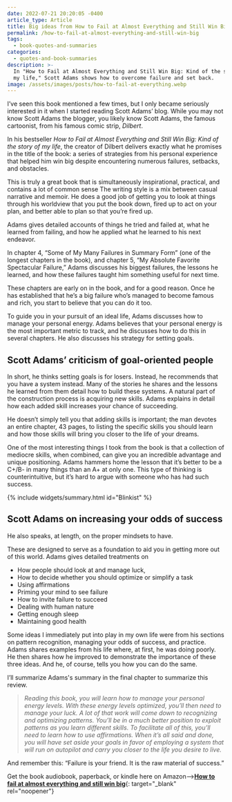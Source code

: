 ```yaml
---
date: 2022-07-21 20:20:05 -0400
article_type: Article
title: Big ideas from How to Fail at Almost Everything and Still Win Big
permalink: /how-to-fail-at-almost-everything-and-still-win-big
tags:
  - book-quotes-and-summaries
categories:
  - quotes-and-book-summaries
description: >-
  In "How to Fail at Almost Everything and Still Win Big: Kind of the story of
  my life," Scott Adams shows how to overcome failure and set back.
image: /assets/images/posts/how-to-fail-at-everything.webp
---
```

I’ve seen this book mentioned a few times, but I only became seriously interested in it when I started reading Scott Adams’ blog. While you may not know Scott Adams the blogger, you likely know Scott Adams, the famous cartoonist, from his famous comic strip, *Dilbert*.

In his bestseller *How to Fail at Almost Everything and Still Win Big: Kind of the story of my life*, the creator of Dilbert delivers exactly what he promises in the title of the book: a series of strategies from his personal experience that helped him win big despite encountering numerous failures, setbacks, and obstacles.

This is truly a great book that is simultaneously inspirational, practical, and contains a lot of common sense The writing style is a mix between casual narrative and memoir. He does a good job of getting you to look at things through his worldview that you put the book down, fired up to act on your plan, and better able to plan so that you’re fired up.

Adams gives detailed accounts of things he tried and failed at, what he learned from failing, and how he applied what he learned to his next endeavor.

In chapter 4, “Some of My Many Failures in Summary Form” (one of the longest chapters in the book), and chapter 5, “My Absolute Favorite Spectacular Failure,” Adams discusses his biggest failures, the lessons he learned, and how these failures taught him something useful for next time.

These chapters are early on in the book, and for a good reason. Once he has established that he’s a big failure who’s managed to become famous and rich, you start to believe that you can do it too.

To guide you in your pursuit of an ideal life, Adams discusses how to manage your personal energy. Adams believes that your personal energy is the most important metric to track, and he discusses how to do this in several chapters. He also discusses his strategy for setting goals.

## Scott Adams’ criticism of goal-oriented people

In short, he thinks setting goals is for losers. Instead, he recommends that you have a system instead. Many of the stories he shares and the lessons he learned from them detail how to build these systems. A natural part of the construction process is acquiring new skills. Adams explains in detail how each added skill increases your chance of succeeding.

He doesn’t simply tell you that adding skills is important; the man devotes an entire chapter, 43 pages, to listing the specific skills you should learn and how those skills will bring you closer to the life of your dreams.

One of the most interesting things I took from the book is that a collection of mediocre skills, when combined, can give you an incredible advantage and unique positioning. Adams hammers home the lesson that it’s better to be a C+/B- in many things than an A+ at only one. This type of thinking is counterintuitive, but it’s hard to argue with someone who has had such success.

{% include widgets/summary.html id="Blinkist" %}

## Scott Adams on increasing your odds of success

He also speaks, at length, on the proper mindsets to have.

These are designed to serve as a foundation to aid you in getting more out of this world. Adams gives detailed treatments on

* How people should look at and manage luck,
* How to decide whether you should optimize or simplify a task
* Using affirmations
* Priming your mind to see failure
* How to invite failure to succeed
* Dealing with human nature
* Getting enough sleep
* Maintaining good health

Some ideas I immediately put into play in my own life were from his sections on pattern recognition, managing your odds of success, and practice. Adams shares examples from his life where, at first, he was doing poorly. He then shares how he improved to demonstrate the importance of these three ideas. And he, of course, tells you how you can do the same.

I’ll summarize Adams's summary in the final chapter to summarize this review.

> *Reading this book, you will learn how to manage your personal energy levels. With these energy levels optimized, you’ll then need to manage your luck. A lot of that work will come down to recognizing and optimizing patterns. You’ll be in a much better position to exploit patterns as you learn different skills. To facilitate all of this, you’ll need to learn how to use affirmations. When it’s all said and done, you will have set aside your goals in favor of employing a system that will run on autopilot and carry you closer to the life you desire to live.*

And remember this: “Failure is your friend. It is the raw material of success.”

Get the book audiobook, paperback, or kindle here on Amazon—&gt;[**How to fail at almost everything and still win big**](https://amzn.to/3RRZ4gl){: target="_blank" rel="noopener"}
